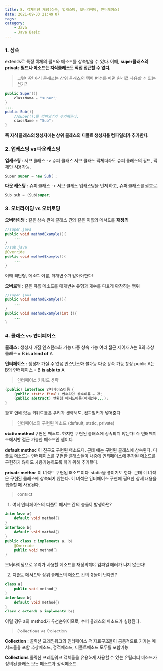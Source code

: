 ```yaml
---
title: 8. 객체지향 개념(상속, 업캐스팅, 오버라이딩, 인터페이스)
date: 2021-09-03 21:49:07
tags:
category:
    - Java
    - Java Basic
---
```

### 1. 상속
extends로 특정 객체의 필드와 메소드를 상속받을 수 있다.
이때, **super클래스의 private 필드나 메소드는 자식클래스도 직접 접근할 수 없다.**


> 그렇다면 자식 클래스는 상위 클래스의 멤버 변수를 어떤 원리로 사용할 수 있는 건가?

```java
public Super(){
    className = "super";
}
....
public Sub(){
    //super();를 컴파일러가 추가해준다.
    className = "Sub";
}
```
**즉 자식 클래스의 생성자에는 상위 클래스의 디폴트 생성자를 컴파일러가 추가한다.**


### 2. 업캐스팅 vs 다운캐스팅
**업캐스팅** : 서브 클래스 -> 슈퍼 클래스
서브 클래스 객체더라도 슈퍼 클래스의 필드, 객체만 사용가능.
```java
Super super = new Sub();
```


**다운 캐스팅** : 슈퍼 클래스 -> 서브 클래스
업캐스팅을 먼저 하고, 슈퍼 클래스를 괄호로.
```java
Sub sub = (Sub)super;
```


### 3. 오버라이딩 vs 오버로딩
**오버라이딩** : 같은 상속 관계 클래스 간의 같은 이름의 메서드를 **재정의**
```java
//super.java
public void methodExample(){
    ...
}
//sub.java
@Override
public void methodExample(){
    ...
}
```
이때 리턴형, 메소드 이름, 매개변수가 같아야한다!


**오버로딩** : 같은 이름 메소드를 매개변수 유형과 개수를 다르게 확장하는 행위
```java
//super.java
public void methodExample(){
    ...
}
public void methodExample(int i){
    ...
}
```


### 4. 클래스 vs 인터페이스
**클래스** : 
생성자 가짐
인스턴스화 가능
다중 상속 가능
여러 접근 제어자
A는 B의 추상 클래스 = B **is a kind of** A

**인터페이스** :
생성자 가질 수 없음
인스턴스화 불가능
다중 상속 가능
항상 public
A는 B의 인터페이스 = B **is able to** A

> 인터페이스 키워드 생략

```java
(public) interface 인터페이스이름 {
    (public static final) 변수타입 상수이름 = 값;
    (public abstract) 반환형 메서드이름(매개변수...);
}
```
괄호 안에 있는 키워드들은 우리가 생략해도, 컴파일러가 넣어준다.


> 인터페이스의 구현된 메소드 (default, static, private)

**static method**
구현된 메소드. 하지만 구현된 클래스에 상속되지 않는다! 
즉 인터페이스에서만 접근 가능한 메소드인 셈이다.


**default method**
이 친구도 구현된 메소드다. 근데 얘는 구현된 클래스에 상속된다.
디폴트 메소드는 인터페이스를 구현한 클래스들이 나중에 인터페이스에 추가된 메소드를 구현하지 않아도 사용가능하도록 하기 위해 추가됐다.


**private method**
이 녀석도 구현된 메소드이다.
static을 붙이기도 한다.
근데 이 녀석은 구현된 클래스에 상속되지 않는다.
이 녀석은 인터페이스 구현에 필요한 상세 내용을 캡슐할 때 사용된다.


> confilct
1. 여러 인터페이스의 디폴트 메서드 간의 충돌이 발생하면?
```java
interface a{
    default void method{}
}
interface b{
    default void method{}
}
public class c implements a, b{
    @Override
    public void method{}
}
```
오버라이딩으로 우리가 사용할 메소드를 재정의해야 컴파일 에러가 나지 않는다!


2. 디폴트 메서드와 상위 클래스의 메소드 간의 충돌이 난다면?
```java
class a{
    public void method{}
}
interface b{
    default void method{}
}
class c extends a implements b{}
```
이럴 경우 a의 method가 우선순위이므로, 수퍼 클래스의 메소드가 실행된다.


> Collections vs Collection

**Collection** :
콜렉션 프레임워크의 인터페이스
각 자료구조들이 공통적으로 가지는 메서드들을 포함
추상메소드, 정적메소드, 디폴트메소드 모두를 포함가능


**Collections**
콜렉션 프레임워크 객체들을 유용하게 사용할 수 있는 유틸리티 메소드가 정의된 클래스
모든 메소드가 정적메소드.
